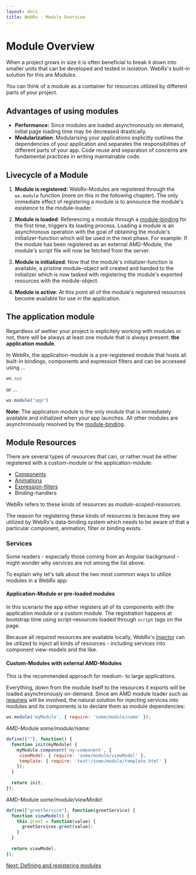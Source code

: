 ```yaml
---
layout: docs
title: WebRx - Module Overview
---
```

# Module Overview

When a project grows in size it is often beneficial to break it down into smaller units
that can be developed and tested in isolation. WebRx's built-in solution for this are *Modules*.

You can think of a module as a container for resources utilized by different parts of your project. 

## Advantages of using modules

- **Performance:** Since modules are loaded asynchronously on demand, initial page loading time
may be decreased drastically.
- **Modularization**: Modularising your applications explicitly outlines the dependencies of your application and 
separates the responsibilities of different parts of your app. Code reuse and separation of concerns are 
fundamental practices in writing maintainable code.

## Livecycle of a Module

1. **Module is registered:** WebRx-Modules are registered through the <code>wx.module</code> function (more
on this in the following chapter). The only immediate effect of registering a module is to announce
the module's existence to the module-loader. 

2. **Module is loaded**: Referencing a module through a [module-binding](/docs/module-binding.html#start) for
the first time, triggers its loading process. Loading a module is an asynchronous operation with the goal 
of obtaining the module's initializer-function which will be used in the next phase. For example: If the 
module has been registered as an external AMD-Module, the module's script file will now be fetched from the server.

3. **Module is initialized**: Now that the module's initializer-function is available, a pristine
module-object will created and handed to the initializer which is now tasked with registering the module's
exported resources with the module-object.

3. **Module is active**: At this point all of the module's registered resources become available for use in the application.

## The application module

Regardless of wether your project is explicitely working with modules or not, there will be always at least one 
module that is always present: **the application module**.

In WebRx, the application-module is a pre-registered module that hosts all built-in bindings, components and expression filters
and can be accessed using ...

```javascript
wx.app
```

or ...

```javascript
wx.module("app")
```

**Note:** The application module is the only module that is immediately available and initialized when your app
launches. All other modules are asynchronously resolved by the [module-binding](/docs/module-binding.html#start).

## Module Resources

There are several types of resources that can, or rather must be either registered with a custom-module or the application-module: 

- [Components](/docs/component-overview.html#start)
- [Animations](/docs/animation-overview.html#start)
- [Expression-filters](/docs/binding-syntax.html#topic-expression-filters)
- Binding-handlers

WebRx refers to these kinds of resources as *module-scoped-resources*.

The reason for registering these kinds of resources is because they are utilized by WebRx's 
data-binding system which needs to be aware of that a particular component, animation, filter or binding exists.

### Services

Some readers - especially those coming from an Angular background - might wonder why services are not among the list above.

To explain why let's talk about the two most common ways to utilize modules in a WebRx app:

#### Application-Module or pre-loaded modules

In this scenario the app either registers all of its components with the application module or 
a custom module. The registration happens at bootstrap time using script-resources loaded through 
<code>script</code> tags on the page.

Because all required resources are available locally, WebRx's [Injector](/docs/dependency-injection-overview.html#start) can be utilized to inject
all kinds of resources - including services into component view-models and the like.

#### Custom-Modules with external AMD-Modules

This is the recommended approach for medium- to large applications. 

Everything, down from the module itself to the resources it exports will be loaded asynchronously on-demand. 
Since am AMD module loader such as [requirejs](http://requirejs.org) will be involved, the natural solution for injecting services into modules and its
components is to declare them as module dependencies:

```javascript
wx.module('myModule', { require: 'some/module/name' });
```

AMD-Module *some/module/name*:

```javascript
define([""], function() {
  function init(myModule) {
    myModule.component('my-component', {
     viewModel: { require: 'some/module/viewModel' },
     template: { require: 'text!/some/module/template.html' }
    });
  }
 
  return init;
});
```

AMD-Module *some/module/viewModel*:

```javascript
define(["greetService"], function(greetService) {
  function viewModel() {
	this.greet = function(value) {
	  greetServices.greet(value);
	}
  }
 
  return viewModel;
});
```

<a class="next-topic" href="/docs/module-registration.html#start">Next: Defining and registering modules</a>